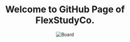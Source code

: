 <div align="center">

# Welcome to GitHub Page of FlexStudyCo.

![Board](https://github.com/FlexStudy/.github/assets/97128346/e166d581-bd2f-4264-ae4a-0f24736f1458)

</div>
